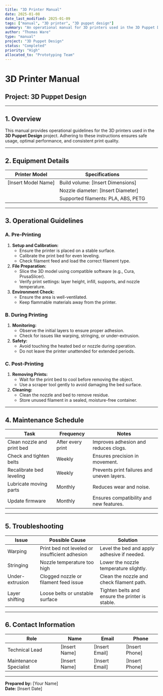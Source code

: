 ```yaml
---
title: "3D Printer Manual"
date: 2025-01-08
date_last_modified: 2025-01-09
tags: ["manual", "3D printer", "3D puppet design"]
summary: "An operational manual for 3D printers used in the 3D Puppet Design project, covering setup, maintenance, and troubleshooting guidelines."
author: "Thomas Ware"
type: "manual"
project: "3D Puppet Design"
status: "Completed"
priority: "High"
allocated_to: "Prototyping Team"
---
```

# **3D Printer Manual**

## **Project:** 3D Puppet Design

---

## **1. Overview**
This manual provides operational guidelines for the 3D printers used in the **3D Puppet Design** project. Adhering to these instructions ensures safe usage, optimal performance, and consistent print quality.

---

## **2. Equipment Details**

| **Printer Model**       | **Specifications**                        |
|-------------------------|-------------------------------------------|
| [Insert Model Name]     | Build volume: [Insert Dimensions]         |
|                         | Nozzle diameter: [Insert Diameter]        |
|                         | Supported filaments: PLA, ABS, PETG       |

---

## **3. Operational Guidelines**

### **A. Pre-Printing**
1. **Setup and Calibration:**
   - Ensure the printer is placed on a stable surface.
   - Calibrate the print bed for even leveling.
   - Check filament feed and load the correct filament type.
2. **File Preparation:**
   - Slice the 3D model using compatible software (e.g., Cura, PrusaSlicer).
   - Verify print settings: layer height, infill, supports, and nozzle temperature.
3. **Environment Check:**
   - Ensure the area is well-ventilated.
   - Keep flammable materials away from the printer.

### **B. During Printing**
1. **Monitoring:**
   - Observe the initial layers to ensure proper adhesion.
   - Check for issues like warping, stringing, or under-extrusion.
2. **Safety:**
   - Avoid touching the heated bed or nozzle during operation.
   - Do not leave the printer unattended for extended periods.

### **C. Post-Printing**
1. **Removing Prints:**
   - Wait for the print bed to cool before removing the object.
   - Use a scraper tool gently to avoid damaging the bed surface.
2. **Cleaning:**
   - Clean the nozzle and bed to remove residue.
   - Store unused filament in a sealed, moisture-free container.

---

## **4. Maintenance Schedule**

| **Task**                        | **Frequency**   | **Notes**                               |
|---------------------------------|-----------------|-----------------------------------------|
| Clean nozzle and print bed      | After every print | Improves adhesion and reduces clogs.    |
| Check and tighten belts         | Weekly          | Ensures precision in movement.          |
| Recalibrate bed leveling        | Weekly          | Prevents print failures and uneven layers. |
| Lubricate moving parts          | Monthly         | Reduces wear and noise.                 |
| Update firmware                 | Monthly         | Ensures compatibility and new features.  |

---

## **5. Troubleshooting**

| **Issue**                       | **Possible Cause**                   | **Solution**                                      |
|---------------------------------|---------------------------------------|--------------------------------------------------|
| Warping                         | Print bed not leveled or insufficient adhesion | Level the bed and apply adhesive if needed.     |
| Stringing                       | Nozzle temperature too high          | Lower the nozzle temperature slightly.           |
| Under-extrusion                 | Clogged nozzle or filament feed issue| Clean the nozzle and check filament path.        |
| Layer shifting                  | Loose belts or unstable surface      | Tighten belts and ensure the printer is stable.  |

---

## **6. Contact Information**

| **Role**                | **Name**             | **Email**                     | **Phone**         |
|-------------------------|----------------------|-------------------------------|-------------------|
| Technical Lead          | [Insert Name]       | [Insert Email]                | [Insert Phone]    |
| Maintenance Specialist  | [Insert Name]       | [Insert Email]                | [Insert Phone]    |

---

**Prepared by:** [Your Name]  
**Date:** [Insert Date]
